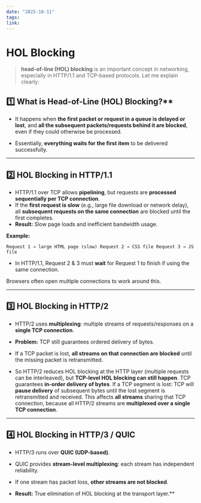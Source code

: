 ```yaml
---
date: "2025-10-11"
tags: 
link:
---
```


# HOL Blocking

> **head-of-line (HOL) blocking** is an important concept in networking, especially in HTTP/1.1 and TCP-based protocols. Let me explain clearly:

## 1️⃣ What is Head-of-Line (HOL) Blocking?**

- It happens when **the first packet or request in a queue is delayed or lost**, and **all the subsequent packets/requests behind it are blocked**, even if they could otherwise be processed.
    
- Essentially, **everything waits for the first item** to be delivered successfully.
    

---

## **2️⃣ HOL Blocking in HTTP/1.1**

- HTTP/1.1 over TCP allows **pipelining**, but requests are **processed sequentially per TCP connection**.
- If the **first request is slow** (e.g., large file download or network delay), all **subsequent requests on the same connection** are blocked until the first completes.
- **Result:** Slow page loads and inefficient bandwidth usage.

**Example:**

`Request 1 → large HTML page (slow) Request 2 → CSS file Request 3 → JS file`

- In HTTP/1.1, Request 2 & 3 must **wait** for Request 1 to finish if using the same connection.

Browsers often open multiple connections to work around this.

---

## **3️⃣ HOL Blocking in HTTP/2**

- HTTP/2 uses **multiplexing**: multiple streams of requests/responses on a **single TCP connection**.
    
- **Problem:** TCP still guarantees ordered delivery of bytes.
    
- If a TCP packet is lost, **all streams on that connection are blocked** until the missing packet is retransmitted.
    
- So HTTP/2 reduces HOL blocking at the HTTP layer (multiple requests can be interleaved), but **TCP-level HOL blocking can still happen**. TCP guarantees **in-order delivery of bytes**. If a TCP segment is lost: TCP will **pause delivery** of subsequent bytes until the lost segment is retransmitted and received. This affects **all streams** sharing that TCP connection, because all HTTP/2 streams are **multiplexed over a single TCP connection**.
    

---

## **4️⃣ HOL Blocking in HTTP/3 / QUIC**

- HTTP/3 runs over **QUIC (UDP-based)**.
    
- QUIC provides **stream-level multiplexing**: each stream has independent reliability.
    
- If one stream has packet loss, **other streams are not blocked**.
    
- **Result:** True elimination of HOL blocking at the transport layer.**